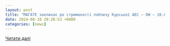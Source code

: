 ```yaml
---
layout: post
title: "МАГАТЕ закликає до стриманості поблизу Курської АЕС – DW – 10.08.2024"
date: 2024-08-10 20:28:53 +0000
categories: [news]
---
```


[Читати далі](https://www.dw.com/uk/magate-zaklikae-do-strimanosti-poblizu-kurskoi-aes/a-69905493)
